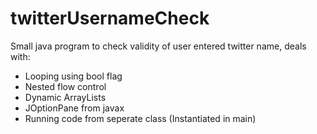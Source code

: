 # twitterUsernameCheck
Small java program to check validity of user entered twitter name, deals with:
- Looping using bool flag
- Nested flow control
- Dynamic ArrayLists
- JOptionPane from javax
- Running code from seperate class (Instantiated in main)
